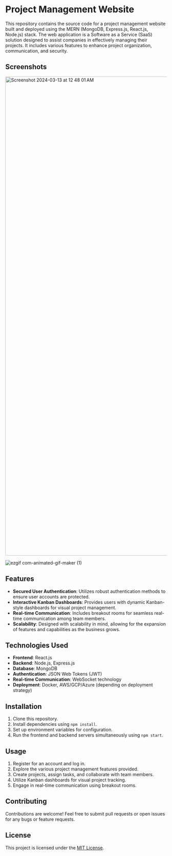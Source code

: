 # Project Management Website

This repository contains the source code for a project management website built and deployed using the MERN (MongoDB, Express.js, React.js, Node.js) stack. The web application is a Software as a Service (SaaS) solution designed to assist companies in effectively managing their projects. It includes various features to enhance project organization, communication, and security.

## Screenshots

<img width="1496" alt="Screenshot 2024-03-13 at 12 48 01 AM" src="https://github.com/ameyagidh/ProjectManagementWebsite/assets/65457905/1356fecb-aee4-479d-8ce2-18013370e326">

![ezgif com-animated-gif-maker (1)](https://github.com/ameyagidh/ProjectManagementWebsite/assets/65457905/8787f100-e3f5-4707-9b27-e48390f97a6b)


## Features

- **Secured User Authentication**: Utilizes robust authentication methods to ensure user accounts are protected.
- **Interactive Kanban Dashboards**: Provides users with dynamic Kanban-style dashboards for visual project management.
- **Real-time Communication**: Includes breakout rooms for seamless real-time communication among team members.
- **Scalability**: Designed with scalability in mind, allowing for the expansion of features and capabilities as the business grows.

## Technologies Used

- **Frontend**: React.js
- **Backend**: Node.js, Express.js
- **Database**: MongoDB
- **Authentication**: JSON Web Tokens (JWT)
- **Real-time Communication**: WebSocket technology
- **Deployment**: Docker, AWS/GCP/Azure (depending on deployment strategy)

## Installation

1. Clone this repository.
2. Install dependencies using `npm install`.
3. Set up environment variables for configuration.
4. Run the frontend and backend servers simultaneously using `npm start`.

## Usage

1. Register for an account and log in.
2. Explore the various project management features provided.
3. Create projects, assign tasks, and collaborate with team members.
4. Utilize Kanban dashboards for visual project tracking.
5. Engage in real-time communication using breakout rooms.

## Contributing

Contributions are welcome! Feel free to submit pull requests or open issues for any bugs or feature requests.

## License

This project is licensed under the [MIT License](LICENSE).

